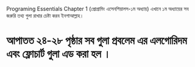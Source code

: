 Programing Essentials Chapter 1 (প্রোগ্রামিং এসেনশিয়ালস-১ম অধ্যায়)
এখানে ১ম অধ্যায়ের সব জরুরি তথ্য গুলা রাখার চেষ্টা করব ইনশাআল্লাহ।

# আপাতত ২৪-২৮ পৃষ্ঠার সব গুলা প্রবলেম এর এলগোরিদম এবং ফ্লোচার্ট গুলা এড করা হল ।
